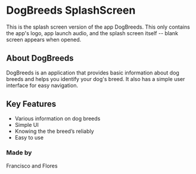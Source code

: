 # DogBreeds SplashScreen
This is the splash screen version of the app DogBreeds. This only contains the app's logo, app launch audio, and the splash screen itself -- blank screen appears when opened.

## About DogBreeds
DogBreeds is an application that provides basic information about dog breeds and helps you identify your dog's breed. It also has a simple user interface for easy navigation.

## Key Features
* Various information on dog breeds    
* Simple UI
* Knowing the the breed’s reliably
* Easy to use

### Made by
Francisco and Flores
